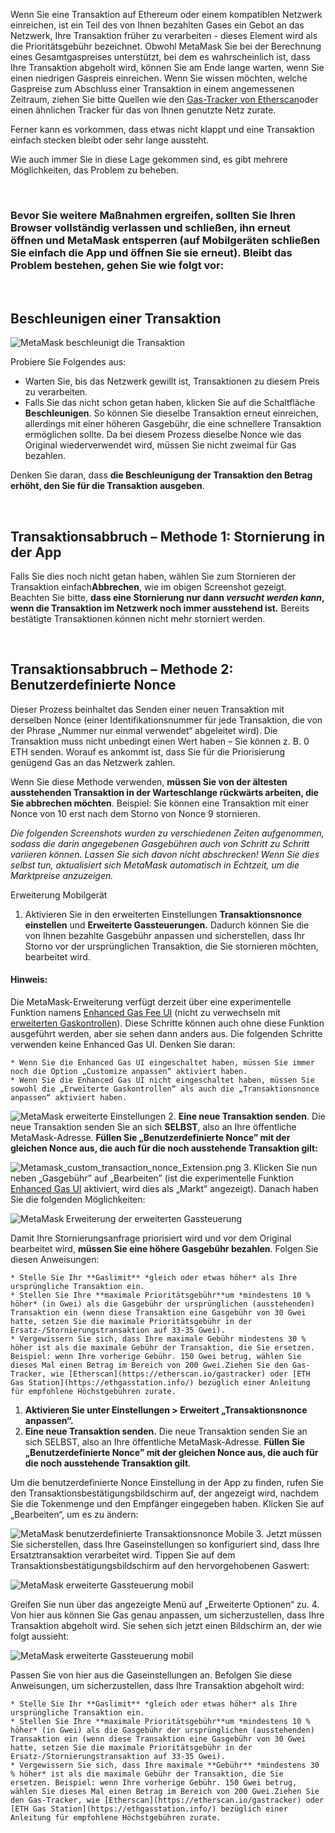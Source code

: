 Wenn Sie eine Transaktion auf Ethereum oder einem kompatiblen Netzwerk einreichen, ist ein Teil des von Ihnen bezahlten Gases ein Gebot an das Netzwerk, Ihre Transaktion früher zu verarbeiten - dieses Element wird als die Prioritätsgebühr bezeichnet. Obwohl MetaMask Sie bei der Berechnung eines Gesamtgaspreises unterstützt, bei dem es wahrscheinlich ist, dass Ihre Transaktion abgeholt wird, können Sie am Ende lange warten, wenn Sie einen niedrigen Gaspreis einreichen. Wenn Sie wissen möchten, welche Gaspreise zum Abschluss einer Transaktion in einem angemessenen Zeitraum, ziehen Sie bitte Quellen wie den [Gas-Tracker von Etherscan](https://etherscan.io/gastracker)oder einen ähnlichen Tracker für das von Ihnen genutzte Netz zurate.


Ferner kann es vorkommen, dass etwas nicht klappt und eine Transaktion einfach stecken bleibt oder sehr lange aussteht.


Wie auch immer Sie in diese Lage gekommen sind, es gibt mehrere Möglichkeiten, das Problem zu beheben.


 


### Bevor Sie weitere Maßnahmen ergreifen, sollten Sie Ihren Browser vollständig verlassen und schließen, ihn erneut öffnen und MetaMask entsperren (auf Mobilgeräten schließen Sie einfach die App und öffnen Sie sie erneut). Bleibt das Problem bestehen, gehen Sie wie folgt vor:


 


**Beschleunigen einer Transaktion**
-----------------------------------


![MetaMask beschleunigt die Transaktion](https://support.metamask.io/hc/article_attachments/12927043481371)


Probiere Sie Folgendes aus:


* Warten Sie, bis das Netzwerk gewillt ist, Transaktionen zu diesem Preis zu verarbeiten.
* Falls Sie das nicht schon getan haben, klicken Sie auf die Schaltfläche **Beschleunigen**. So können Sie dieselbe Transaktion erneut einreichen, allerdings mit einer höheren Gasgebühr, die eine schnellere Transaktion ermöglichen sollte. Da bei diesem Prozess dieselbe Nonce wie das Original wiederverwendet wird, müssen Sie nicht zweimal für Gas bezahlen.


Denken Sie daran, dass **die Beschleunigung der Transaktion den Betrag erhöht, den Sie für die Transaktion ausgeben**.


 


**Transaktionsabbruch – Methode 1: Stornierung in der App**
-----------------------------------------------------------


Falls Sie dies noch nicht getan haben, wählen Sie zum Stornieren der Transaktion einfach**Abbrechen**, wie im obigen Screenshot gezeigt. Beachten Sie bitte, **dass eine Stornierung nur dann *versucht werden kann*, wenn die Transaktion im Netzwerk noch immer ausstehend ist.** Bereits bestätigte Transaktionen können nicht mehr storniert werden.


 


**Transaktionsabbruch – Methode 2: Benutzerdefinierte Nonce**
-------------------------------------------------------------


Dieser Prozess beinhaltet das Senden einer neuen Transaktion mit derselben Nonce (einer Identifikationsnummer für jede Transaktion, die von der Phrase „Nummer nur einmal verwendet“ abgeleitet wird). Die Transaktion muss nicht unbedingt einen Wert haben – Sie können z. B. 0 ETH senden. Worauf es ankommt ist, dass Sie für die Priorisierung genügend Gas an das Netzwerk zahlen.


Wenn Sie diese Methode verwenden, **müssen Sie von der ältesten ausstehenden Transaktion in der Warteschlange rückwärts arbeiten, die Sie abbrechen möchten**. Beispiel: Sie können eine Transaktion mit einer Nonce von 10 erst nach dem Storno von Nonce 9 stornieren.


*Die folgenden Screenshots wurden zu verschiedenen Zeiten aufgenommen, sodass die darin angegebenen Gasgebühren auch von Schritt zu Schritt variieren können. Lassen Sie sich davon nicht abschrecken! Wenn Sie dies selbst tun, aktualisiert sich MetaMask automatisch in Echtzeit, um die Marktpreise anzuzeigen.*




Erweiterung Mobilgerät


1. Aktivieren Sie in den erweiterten Einstellungen **Transaktionsnonce einstellen** und **Erweiterte Gassteuerungen.** Dadurch können Sie die von Ihnen bezahlte Gasgebühr anpassen und sicherstellen, dass Ihr Storno vor der ursprünglichen Transaktion, die Sie stornieren möchten, bearbeitet wird.



#### Hinweis:


Die MetaMask-Erweiterung verfügt derzeit über eine experimentelle Funktion namens [Enhanced Gas Fee UI](https://metamask.io/1559/) (nicht zu verwechseln mit [erweiterten Gaskontrollen](https://support.metamask.io/hc/en-us/articles/360022895972)). Diese Schritte können auch ohne diese Funktion ausgeführt werden, aber sie sehen dann anders aus. Die folgenden Schritte verwenden keine Enhanced Gas UI. Denken Sie daran:



	* Wenn Sie die Enhanced Gas UI eingeschaltet haben, müssen Sie immer noch die Option „Customize anpassen“ aktiviert haben.
	* Wenn Sie die Enhanced Gas UI nicht eingeschaltet haben, müssen Sie sowohl die „Erweiterte Gaskontrollen“ als auch die „Transaktionsnonce anpassen“ aktiviert haben.

![MetaMask erweiterte Einstellungen](https://support.metamask.io/hc/article_attachments/12927064113947)
2. **Eine neue Transaktion senden**. Die neue Transaktion senden Sie an sich **SELBST**, also an Ihre öffentliche MetaMask-Adresse. **Füllen Sie „Benutzerdefinierte Nonce” mit der gleichen Nonce aus, die auch für die noch ausstehende Transaktion gilt:**


![Metamask_custom_transaction_nonce_Extension.png](https://support.metamask.io/hc/article_attachments/12927064259483)
3. Klicken Sie nun neben „Gasgebühr” auf „Bearbeiten” (ist die experimentelle Funktion [Enhanced Gas UI](https://support.metamask.io/hc/en-us/articles/360022895972-Using-advanced-gas-controls#:~:text=%C2%A0-,Enhanced%20Gas%20UI,-Since%20the%20introduction) aktiviert, wird dies als „Markt” angezeigt). Danach haben Sie die folgenden Möglichkeiten:


![MetaMask Erweiterung der erweiterten Gassteuerung](https://support.metamask.io/hc/article_attachments/12927065407515)


Damit Ihre Stornierungsanfrage priorisiert wird und vor dem Original bearbeitet wird, **müssen Sie eine höhere Gasgebühr bezahlen**. Folgen Sie diesen Anweisungen:


	* Stelle Sie Ihr **Gaslimit** *gleich oder etwas höher* als Ihre ursprüngliche Transaktion ein.
	* Stellen Sie Ihre **maximale Prioritätsgebühr**um *mindestens 10 % höher* (in Gwei) als die Gasgebühr der ursprünglichen (ausstehenden) Transaktion ein (wenn diese Transaktion eine Gasgebühr von 30 Gwei hatte, setzen Sie die maximale Prioritätsgebühr in der Ersatz-/Stornierungstransaktion auf 33-35 Gwei).
	* Vergewissern Sie sich, dass Ihre maximale Gebühr mindestens 30 % höher ist als die maximale Gebühr der Transaktion, die Sie ersetzen. Beispiel: wenn Ihre vorherige Gebühr. 150 Gwei betrug, wählen Sie dieses Mal einen Betrag im Bereich von 200 Gwei.Ziehen Sie den Gas-Tracker, wie [Etherscan](https://etherscan.io/gastracker) oder [ETH Gas Station](https://ethgasstation.info/) bezüglich einer Anleitung für empfohlene Höchstgebühren zurate.




1. **Aktivieren Sie unter Einstellungen > Erweitert „Transaktionsnonce anpassen“.**
2. **Eine neue Transaktion senden.** Die neue Transaktion senden Sie an sich SELBST, also an Ihre öffentliche MetaMask-Adresse. **Füllen Sie „Benutzerdefinierte Nonce” mit der gleichen Nonce aus, die auch für die noch ausstehende Transaktion gilt**.


Um die benutzerdefinierte Nonce Einstellung in der App zu finden, rufen Sie den Transaktionsbestätigungsbildschirm auf, der angezeigt wird, nachdem Sie die Tokenmenge und den Empfänger eingegeben haben. Klicken Sie auf „Bearbeiten“, um es zu ändern:


![MetaMask benutzerdefinierte Transaktionsnonce Mobile](https://support.metamask.io/hc/article_attachments/12927068442907)
3. Jetzt müssen Sie sicherstellen, dass Ihre Gaseinstellungen so konfiguriert sind, dass Ihre Ersatztransaktion verarbeitet wird. Tippen Sie auf dem Transaktionsbestätigungsbildschirm auf den hervorgehobenen Gaswert:


![MetaMask erweiterte Gassteuerung mobil](https://support.metamask.io/hc/article_attachments/12927041593755)


Greifen Sie nun über das angezeigte Menü auf „Erweiterte Optionen“ zu.
4. Von hier aus können Sie Gas genau anpassen, um sicherzustellen, dass Ihre Transaktion abgeholt wird. Sie sehen sich jetzt einen Bildschirm an, der wie folgt aussieht:


![MetaMask erweiterte Gassteuerung mobil](https://support.metamask.io/hc/article_attachments/12927063201691)


Passen Sie von hier aus die Gaseinstellungen an. Befolgen Sie diese Anweisungen, um sicherzustellen, dass Ihre Transaktion abgeholt wird:


	* Stelle Sie Ihr **Gaslimit** *gleich oder etwas höher* als Ihre ursprüngliche Transaktion ein.
	* Stellen Sie Ihre **maximale Prioritätsgebühr**um *mindestens 10 % höher* (in Gwei) als die Gasgebühr der ursprünglichen (ausstehenden) Transaktion ein (wenn diese Transaktion eine Gasgebühr von 30 Gwei hatte, setzen Sie die maximale Prioritätsgebühr in der Ersatz-/Stornierungstransaktion auf 33-35 Gwei).
	* Vergewissern Sie sich, dass Ihre maximale **Gebühr** *mindestens 30 % höher* ist als die maximale Gebühr der Transaktion, die Sie ersetzen. Beispiel: wenn Ihre vorherige Gebühr. 150 Gwei betrug, wählen Sie dieses Mal einen Betrag im Bereich von 200 Gwei.Ziehen Sie den Gas-Tracker, wie [Etherscan](https://etherscan.io/gastracker) oder [ETH Gas Station](https://ethgasstation.info/) bezüglich einer Anleitung für empfohlene Höchstgebühren zurate.



